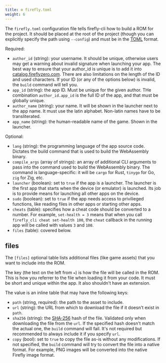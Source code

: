 ```yaml
---
title: ⚙️ firefly.toml
weight: 6
---
```


The `firefly.toml` configuration file tells firefly-cli how to build a ROM for the project. It should be placed at the root of the project (though you can explicitly specify the path using `--config`) and must be in the [TOML](https://toml.io/en/) format.

Required:

* `author_id` (string): your username. It should be unique, otherwise users may get a warning about invalid signature when launching your app. The best way to ensure that your author_id is unique is to add it into [catalog.fireflyzero.com](https://catalog.fireflyzero.com/). There are also limitations on the length of the ID and used characters. If your ID (or any of the options below) is invalid, the `build` command will tell you.
* `app_id` (string): the app ID. Must be unique for the given author. THe combination `author_id.app_id` is the full ID of the app, and that must be globally unique.
* `author_name` (string): your name. It will be shown in the launcher next to the app name. It must use the latin alphabet. Non-latin names have to be transliterated.
* `app_name` (string): the human-readable name of the game. Shown in the launcher.

Optional:

* `lang` (string): the programming language of the app source code. Dictates the build command that is used to build the WebAssembly binary.
* `compile_args` (array of strings): an array of additional CLI arguments to pass into the command used to build the WebAssembly binary. The command is language-specific: it will be `cargo` for Rust, `tinygo` for Go, `zig` for Zig, etc.
* `launcher` (boolean): set to `true` if the app is a launcher. The launcher is the first app that starts when the device (or emulator) is launched. Its job is to provide means for launching all other apps on the device.
* `sudo` (boolean): set to `true` if the app needs access to privilieged functions, like reading files in other apps or starting other apps.
* `cheats` (table): specifies how a cheat code should be converted to a number. For example, `set-health = 3` means that when you call `firefly_cli cheat set-health 100`, the `cheat` callback in the running app will be called with values `3` and `100`.
* `files` (table): covered below.

## files

The `[files]` optional table lists additional files (like game assets) that you want to include into the ROM.

The key (the text on the left from `=`) is how the file will be called in the ROM. This is how you referrer to the file when loading it from your code. It must be short and unique within the app. It also shouldn't have an extension.

The value is an inline table that may have the following keys:

* `path` (string, required): the path to the asset to include.
* `url` (string): the URL from which to download the file if it doesn't exist in `path`.
* `sha256` (string): the [SHA-256](https://en.wikipedia.org/wiki/SHA-2) hash of the file. Validated only when downloading the file from the `url`. If the specified hash doesn't match the actual one, the `build` command will fail. It's not required but recommended to always include it if you specify `url`.
* `copy` (bool): set to `true` to copy the file as-is without any modifications. If not specified, the `build` command will try to convert the file into a native format. For example, PNG images will be converted into the native Firefly image format.
